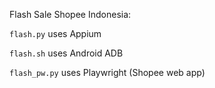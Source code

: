 Flash Sale Shopee Indonesia:

```flash.py``` uses Appium

```flash.sh``` uses Android ADB

```flash_pw.py``` uses Playwright (Shopee web app)
